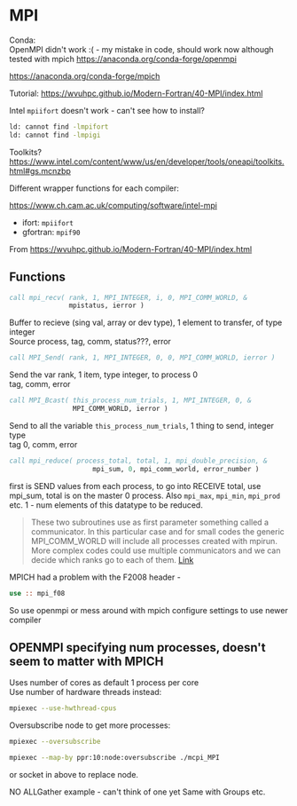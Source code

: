 # MPI

Conda:  
OpenMPI didn't work :( - my mistake in code, should work now although tested with mpich
<https://anaconda.org/conda-forge/openmpi>

<https://anaconda.org/conda-forge/mpich>

Tutorial:
<https://wvuhpc.github.io/Modern-Fortran/40-MPI/index.html>

Intel `mpiifort` doesn't work - can't see how to install?

```bash
ld: cannot find -lmpifort
ld: cannot find -lmpigi
```

Toolkits?
<https://www.intel.com/content/www/us/en/developer/tools/oneapi/toolkits.html#gs.mcnzbp>

Different wrapper functions for each compiler:

<https://www.ch.cam.ac.uk/computing/software/intel-mpi>

- ifort: `mpiifort`
- gfortran: `mpif90`

From <https://wvuhpc.github.io/Modern-Fortran/40-MPI/index.html>

## Functions

```fortran
call mpi_recv( rank, 1, MPI_INTEGER, i, 0, MPI_COMM_WORLD, &
               mpistatus, ierror )
```
Buffer to recieve (sing val, array or dev type), 1 element to transfer, of type integer  
Source process, tag, comm, status???, error

```fortran
call MPI_Send( rank, 1, MPI_INTEGER, 0, 0, MPI_COMM_WORLD, ierror )
```
Send the var rank, 1 item, type integer, to process 0  
tag, comm, error

```fortran
call MPI_Bcast( this_process_num_trials, 1, MPI_INTEGER, 0, &
                MPI_COMM_WORLD, ierror )
```

Send to all the variable `this_process_num_trials`, 1 thing to send, integer type  
tag 0, comm, error  

```fortran
call mpi_reduce( process_total, total, 1, mpi_double_precision, &
                     mpi_sum, 0, mpi_comm_world, error_number )
```

first is SEND values from each process, to go into RECEIVE total, use mpi_sum, total is on the master 0 process. Also `mpi_max`, `mpi_min`, `mpi_prod` etc. 1 - num elements of this datatype to be reduced.

> These two subroutines use as first parameter something called a communicator. In this particular case and for small codes the generic MPI_COMM_WORLD will include all processes created with mpirun. More complex codes could use multiple communicators and we can decide which ranks go to each of them.
> [Link](https://wvuhpc.github.io/Modern-Fortran/40-MPI/index.html)

MPICH had a problem with the F2008 header - 
```fortran
use :: mpi_f08
```
So use openmpi or mess around with mpich configure settings to use newer compiler

## OPENMPI specifying num processes, doesn't seem to matter with MPICH

Uses number of cores as default 1 process per core  
Use number of hardware threads instead:  

```bash
mpiexec --use-hwthread-cpus
```

Oversubscribe node to get more processes:

```bash
mpiexec --oversubscribe
```

```bash
mpiexec --map-by ppr:10:node:oversubscribe ./mcpi_MPI
```

or socket in above to replace node.


NO ALLGather example - can't think of one yet
Same with Groups etc.
